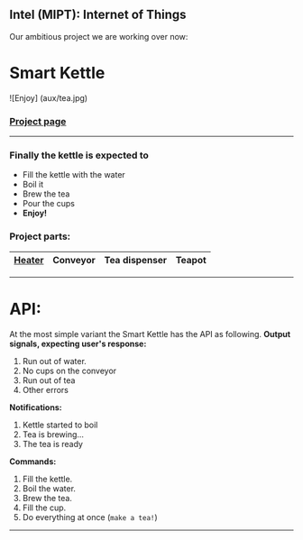 ## Intel (MIPT): Internet of Things

Our ambitious project we are working over now:
# Smart Kettle

![Enjoy]
(aux/tea.jpg)

### [Project page](https://github.com/dmylnikov/intel-iot/projects/3)

----

### Finally the kettle is expected to
* Fill the kettle with the water
* Boil it
* Brew the tea
* Pour the cups
* **Enjoy!**

### Project parts:

| [Heater](Smart_Kettle/Heater) | Conveyor | Tea dispenser | Teapot |
|-------------------------------|----------|---------------|--------|

----
# API:
At the most simple variant the Smart Kettle has the API as following.
**Output signals, expecting user's response:**

1. Run out of water.
2. No cups on the conveyor
3. Run out of tea
4. Other errors

**Notifications:**

1. Kettle started to boil
2. Tea is brewing...
3. The tea is ready

**Commands:**

1. Fill the kettle.
2. Boil the water.
3. Brew the tea.
4. Fill the cup.
5. Do everything at once (`make a tea!`)

----
